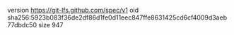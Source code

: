 version https://git-lfs.github.com/spec/v1
oid sha256:5923b083f36de2df86d1fe0d11eec847ffe8631425cd6cf4009d3aeb77dbdc50
size 947
